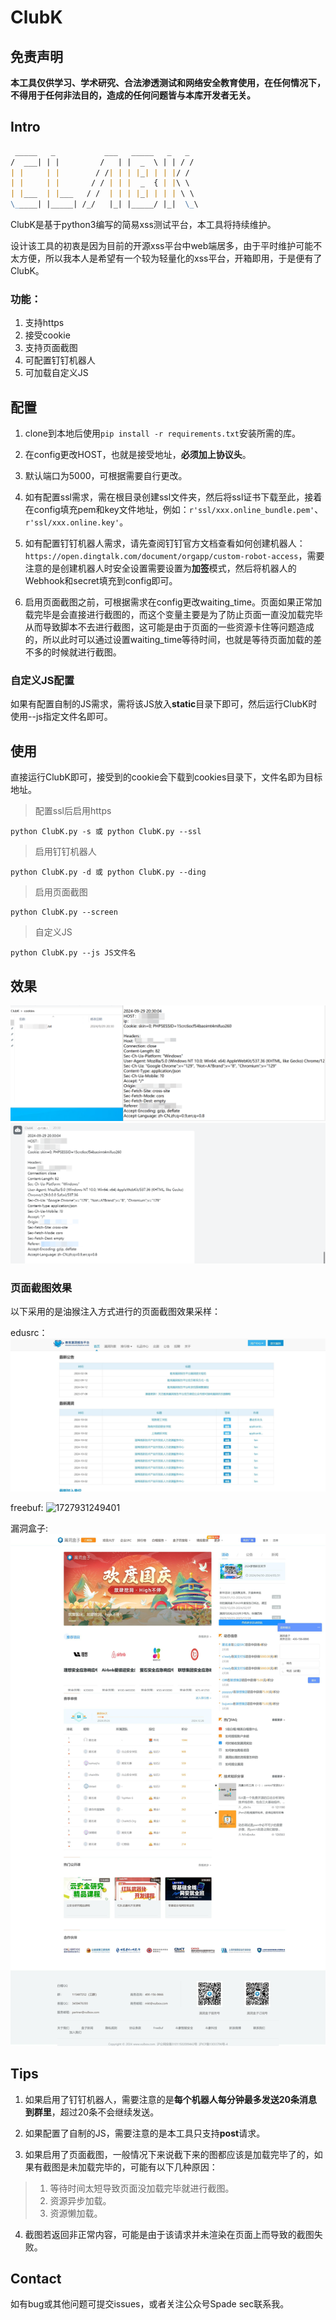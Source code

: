 # ClubK

## 免责声明

**本工具仅供学习、学术研究、合法渗透测试和网络安全教育使用，在任何情况下，不得用于任何非法目的，造成的任何问题皆与本库开发者无关。**

## Intro

```markdown
 _____   _           ___   _____   _   _   
/  ___| | |         /   | |  _  \ | | / /  
| |     | |        / /| | | |_| | | |/ /   
| |     | |       / / | | |  _  { | |\ \   
| |___  | |___   / /  | | | |_| | | | \ \  
\_____| |_____| /_/   |_| |_____/ |_|  \_\ 
```

ClubK是基于python3编写的简易xss测试平台，本工具将持续维护。

设计该工具的初衷是因为目前的开源xss平台中web端居多，由于平时维护可能不太方便，所以我本人是希望有一个较为轻量化的xss平台，开箱即用，于是便有了ClubK。

### 功能：

1. 支持https
2. 接受cookie
3. 支持页面截图
4. 可配置钉钉机器人
5. 可加载自定义JS

## 配置

1. clone到本地后使用`pip install -r requirements.txt`安装所需的库。

2. 在config更改HOST，也就是接受地址，**必须加上协议头**。

3. 默认端口为5000，可根据需要自行更改。

4. 如有配置ssl需求，需在根目录创建ssl文件夹，然后将ssl证书下载至此，接着在config填充pem和key文件地址，例如：`r'ssl/xxx.online_bundle.pem'`、`r'ssl/xxx.online.key'`。

5. 如有配置钉钉机器人需求，请先查阅钉钉官方文档查看如何创建机器人：`https://open.dingtalk.com/document/orgapp/custom-robot-access`，需要注意的是创建机器人时安全设置需要设置为**加签**模式，然后将机器人的Webhook和secret填充到config即可。

6. 启用页面截图之前，可根据需求在config更改waiting_time。页面如果正常加载完毕是会直接进行截图的，而这个变量主要是为了防止页面一直没加载完毕从而导致脚本不去进行截图，这可能是由于页面的一些资源卡住等问题造成的，所以此时可以通过设置waiting_time等待时间，也就是等待页面加载的差不多的时候就进行截图。

### 自定义JS配置

如果有配置自制的JS需求，需将该JS放入**static**目录下即可，然后运行ClubK时使用--js指定文件名即可。

## 使用

直接运行ClubK即可，接受到的cookie会下载到cookies目录下，文件名即为目标地址。

>配置ssl后启用https

```shell
python ClubK.py -s 或 python ClubK.py --ssl
```

>启用钉钉机器人

```shell
python ClubK.py -d 或 python ClubK.py --ding
```

>启用页面截图

```shell
python ClubK.py --screen
```

>自定义JS

```shell
python ClubK.py --js JS文件名
```

## 效果

![1727613129369](image/README/1727613129369.png)
![1727613168635](image/README/1727613168635.png)

### 页面截图效果

以下采用的是油猴注入方式进行的页面截图效果采样：

edusrc：
![1727931198195](image/README/1727931198195.png)

freebuf:
![1727931249401](image/README/1727931249401.png)

漏洞盒子:
![1727931345828](image/README/1727931345828.png)

## Tips

1. 如果启用了钉钉机器人，需要注意的是**每个机器人每分钟最多发送20条消息到群里**，超过20条不会继续发送。

2. 如果配置了自制的JS，需要注意的是本工具只支持**post**请求。

3. 如果启用了页面截图，一般情况下来说截下来的图都应该是加载完毕了的，如果有截图是未加载完毕的，可能有以下几种原因：

>1. 等待时间太短导致页面没加载完毕就进行截图。
>2. 资源异步加载。
>3. 资源懒加载。

4. 截图若返回非正常内容，可能是由于该请求并未渲染在页面上而导致的截图失败。

## Contact

如有bug或其他问题可提交issues，或者关注公众号Spade sec联系我。